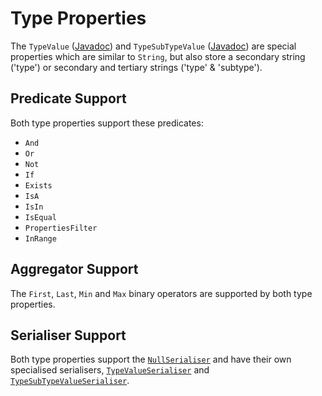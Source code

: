 # Type Properties

The `TypeValue` ([Javadoc](https://gchq.github.io/Gaffer/uk/gov/gchq/gaffer/types/TypeValue.html)) and `TypeSubTypeValue` ([Javadoc]()) are special properties which are similar to `String`, but also store a secondary string ('type') or secondary and tertiary strings ('type' & 'subtype').

## Predicate Support

Both type properties support these predicates:

- `And`
- `Or`
- `Not`
- `If`
- `Exists`
- `IsA`
- `IsIn`
- `IsEqual`
- `PropertiesFilter`
- `InRange`

## Aggregator Support

The `First`, `Last`, `Min` and `Max` binary operators are supported by both type properties.

## Serialiser Support

Both type properties support the [`NullSerialiser`](https://gchq.github.io/Gaffer/uk/gov/gchq/gaffer/serialisation/implementation/NullSerialiser.html) and have their own specialised serialisers, [`TypeValueSerialiser`](https://gchq.github.io/Gaffer/uk/gov/gchq/gaffer/serialisation/TypeValueSerialiser.html) and [`TypeSubTypeValueSerialiser`](https://gchq.github.io/Gaffer/uk/gov/gchq/gaffer/serialisation/TypeSubTypeValueSerialiser.html).
